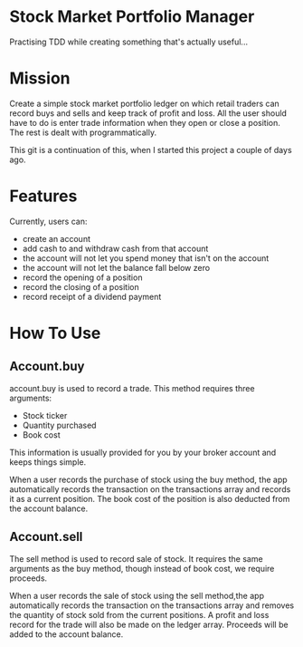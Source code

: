 # Stock Market Portfolio Manager

Practising TDD while creating something that's actually useful...

# Mission

Create a simple stock market portfolio ledger on which retail traders can record buys and sells and keep track of profit and loss.
All the user should have to do is enter trade information when they open or close a position. The rest is dealt with programmatically.

This git is a continuation of this, when I started this project a couple of days ago.

# Features

Currently, users can:

- create an account
- add cash to and withdraw cash from that account
- the account will not let you spend money that isn't on the account
- the account will not let the balance fall below zero
- record the opening of a position
- record the closing of a position
- record receipt of a dividend payment

# How To Use

## Account.buy

account.buy is used to record a trade.
This method requires three arguments:

- Stock ticker
- Quantity purchased
- Book cost

This information is usually provided for you by your broker account and keeps things simple.

When a user records the purchase of stock using the buy method, the app automatically records the transaction on the transactions array and records it as a current position. The book cost of the position is also deducted from the account balance.

## Account.sell

The sell method is used to record sale of stock.
It requires the same arguments as the buy method, though instead of book cost, we require proceeds.

When a user records the sale of stock using the sell method,the app automatically records the transaction on the transactions array and removes the quantity of stock sold from the current positions. A profit and loss record for the trade will also be made on the ledger array. Proceeds will be added to the account balance.
